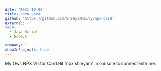 ```yaml
---
date: '2021-10-04'
title: 'NPX Card'
github: 'https://github.com/ShreyamMaity/npx-card'
external: ''
tech:
  - Java Script
  - NodeJs

company: ''
showInProjects: true
---
```


My Own NPX Visitor Card.Hit 'npx shreyam' in console to connect with me.
